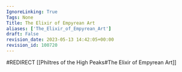 ```yaml
---
IgnoreLinking: True
Tags: None
Title: The Elixir of Empyrean Art
aliases: ['The_Elixir_of_Empyrean_Art']
draft: False
revision_date: 2023-05-13 14:42:05+00:00
revision_id: 100720
---
```


#REDIRECT [[Philtres of the High Peaks#The Elixir of Empyrean Art]]
